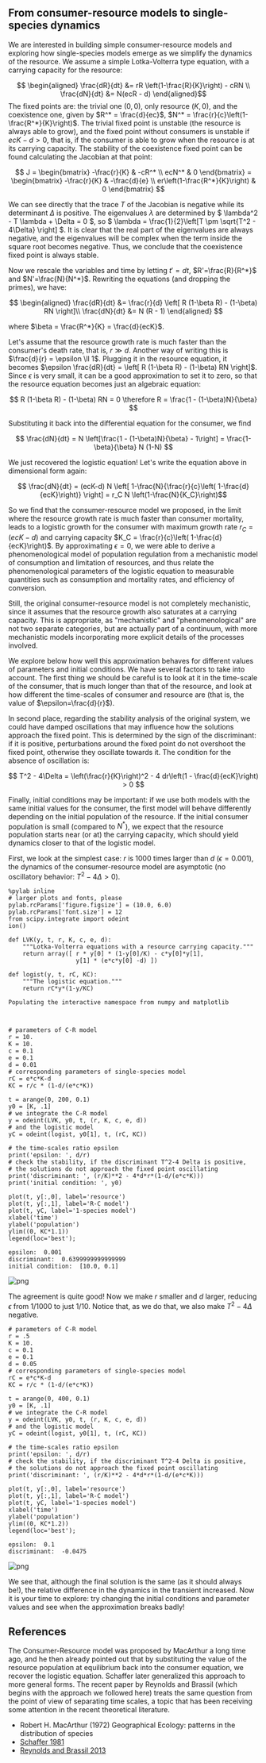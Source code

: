 
## From consumer-resource models to single-species dynamics

We are interested in building simple consumer-resource models and exploring how
single-species models emerge as we simplify the dynamics of the resource. We
assume a simple Lotka-Volterra type equation, with a carrying capacity for the
resource:

$$ \begin{aligned}
    \frac{dR}{dt} &= rR \left(1-\frac{R}{K}\right) - cRN \\
    \frac{dN}{dt} &= N(ecR - d)
\end{aligned}$$
The fixed points are: the trivial one $(0, 0)$, only resource $(K, 0)$, and the
coexistence one, given by $R^* = \frac{d}{ec}$, $N^* =
\frac{r}{c}\left(1-\frac{R^*}{K}\right)$. The trivial fixed point is unstable
(the resource is always able to grow), and the fixed point without consumers is
unstable if $ecK-d > 0$, that is, if the consumer is able to grow when the
resource is at its carrying capacity. The stability of the coexistence fixed
point can be found calculating the Jacobian at that point:

$$ J = \begin{bmatrix}
    -\frac{r}{K} & -cR^* \\
    ecN^*        & 0
  \end{bmatrix}  =
  \begin{bmatrix}
    -\frac{r}{K}                   & -\frac{d}{e} \\
    er\left(1-\frac{R^*}{K}\right) & 0
  \end{bmatrix}
$$

We can see directly that the trace $T$ of the Jacobian is negative while its
determinant $\Delta$ is positive. The eigenvalues $\lambda$ are determined by $
\lambda^2 - T \lambda + \Delta = 0 $, so $ \lambda = \frac{1}{2}\left[T \pm
\sqrt{T^2 - 4\Delta} \right] $. It is clear that the real part of the
eigenvalues are always negative, and the eigenvalues will be complex when the
term inside the square root becomes negative. Thus, we conclude that the
coexistence fixed point is always stable.

Now we rescale the variables and time by letting $t' = dt$, $R'=\frac{R}{R^*}$
and $N'=\frac{N}{N^*}$. Rewriting the equations (and dropping the primes), we
have:

$$ \begin{aligned}
    \frac{dR}{dt} &= \frac{r}{d} \left[ R (1-\beta R) - (1-\beta) RN \right]\\
    \frac{dN}{dt} &= N (R - 1)
\end{aligned} $$

where $\beta = \frac{R^*}{K} = \frac{d}{ecK}$.

Let's assume that the resource growth rate is much faster than the consumer's
death rate, that is, $r \gg d$. Another way of writing this is $\frac{d}{r} =
\epsilon \ll 1$. Plugging it in the resource equation, it becomes $\epsilon
\frac{dR}{dt} = \left[ R (1-\beta R) - (1-\beta) RN \right]$. Since $\epsilon$
is very small, it can be a good approximation to set it to zero, so that the
resource equation becomes just an algebraic equation:

$$ R (1-\beta R) - (1-\beta) RN = 0 \therefore R = \frac{1 - (1-\beta)N}{\beta}
$$

Substituting it back into the differential equation for the consumer, we find

$$ \frac{dN}{dt} = N \left[\frac{1 - (1-\beta)N}{\beta} - 1\right]
   = \frac{1-\beta}{\beta} N (1-N) $$

We just recovered the logistic equation! Let's write the equation above in
dimensional form again:

$$ \frac{dN}{dt} = (ecK-d) N \left[ 1-\frac{N}{\frac{r}{c}\left(
1-\frac{d}{ecK}\right)} \right] = r_C N \left(1-\frac{N}{K_C}\right)$$

So we find that the consumer-resource model we proposed, in the limit where the
resource growth rate is much faster than consumer mortality, leads to a logistic
growth for the consumer with maximum growth rate $r_C = (ecK-d)$ and carrying
capacity $K_C = \frac{r}{c}\left( 1-\frac{d}{ecK}\right)$. By approximating
$\epsilon=0$, we were able to derive a phenomenological model of population
regulation from a mechanistic model of consumption and limitation of resources,
and thus relate the phenomenological parameters of the logistic equation to
measurable quantities such as consumption and mortality rates, and efficiency of
conversion.

Still, the original consumer-resource model is not completely mechanistic, since
it assumes that the resource growth also saturates at a carrying capacity. This
is appropriate, as "mechanistic" and "phenomenological" are not two separate
categories, but are actually part of a continuum, with more mechanistic models
incorporating more explicit details of the processes involved.

We explore below how well this approximation behaves for different values of
parameters and initial conditions. We have several factors to take into account.
The first thing we should be careful is to look at it in the time-scale of the
consumer, that is much longer than that of the resource, and look at how
different the time-scales of consumer and resource are (that is, the value of
$\epsilon=\frac{d}{r}$).

In second place, regarding the stability analysis of the original system, we
could have damped oscillations that may influence how the solutions approach the
fixed point. This is determined by the sign of the discriminant: if it is
positive, perturbations around the fixed point do not overshoot the fixed point,
otherwise they oscillate towards it. The condition for the absence of
oscillation is:

$$ T^2 - 4\Delta = \left(\frac{r}{K}\right)^2 - 4 dr\left(1 -
\frac{d}{ecK}\right) > 0 $$

Finally, initial conditions may be important: if we use both models with the
same initial values for the consumer, the first model will behave differently
depending on the initial population of the resource. If the initial consumer
population is small (compared to $N^*$), we expect that the resource population
starts near (or at) the carrying capacity, which should yield dynamics closer to
that of the logistic model.

First, we look at the simplest case: $r$ is $1000$ times larger than $d$
($\epsilon = 0.001$), the dynamics of the consumer-resource model are asymptotic
(no oscillatory behavior: $T^2-4\Delta > 0$).


    %pylab inline
    # larger plots and fonts, please
    pylab.rcParams['figure.figsize'] = (10.0, 6.0)
    pylab.rcParams['font.size'] = 12
    from scipy.integrate import odeint
    ion()
    
    def LVK(y, t, r, K, c, e, d):
        """Lotka-Volterra equations with a resource carrying capacity."""
        return array([ r * y[0] * (1-y[0]/K) - c*y[0]*y[1],
                       y[1] * (e*c*y[0] -d) ])
    
    def logist(y, t, rC, KC):
        """The logistic equation."""
        return rC*y*(1-y/KC)

    Populating the interactive namespace from numpy and matplotlib



    # parameters of C-R model
    r = 10.
    K = 10.
    c = 0.1
    e = 0.1
    d = 0.01
    # corresponding parameters of single-species model
    rC = e*c*K-d
    KC = r/c * (1-d/(e*c*K))
    
    t = arange(0, 200, 0.1)
    y0 = [K, .1]
    # we integrate the C-R model
    y = odeint(LVK, y0, t, (r, K, c, e, d))
    # and the logistic model
    yC = odeint(logist, y0[1], t, (rC, KC))
    
    # the time-scales ratio epsilon
    print('epsilon: ', d/r)
    # check the stability, if the discriminant T^2-4 Delta is positive,
    # the solutions do not approach the fixed point oscillating
    print('discriminant: ', (r/K)**2 - 4*d*r*(1-d/(e*c*K)))
    print('initial condition: ', y0)
    
    plot(t, y[:,0], label='resource')
    plot(t, y[:,1], label='R-C model')
    plot(t, yC, label='1-species model')
    xlabel('time')
    ylabel('population')
    ylim((0, KC*1.1))
    legend(loc='best');

    epsilon:  0.001
    discriminant:  0.6399999999999999
    initial condition:  [10.0, 0.1]



![png](From%20C-R%20to%20single-species%20dynamics_files/From%20C-R%20to%20single-species%20dynamics_4_1.png)


The agreement is quite good! Now we make $r$ smaller and $d$ larger, reducing
$\epsilon$ from $1/1000$ to just $1/10$. Notice that, as we do that, we also
make $T^2-4\Delta$ negative.


    # parameters of C-R model
    r = .5
    K = 10.
    c = 0.1
    e = 0.1
    d = 0.05
    # corresponding parameters of single-species model
    rC = e*c*K-d
    KC = r/c * (1-d/(e*c*K))
    
    t = arange(0, 400, 0.1)
    y0 = [K, .1]
    # we integrate the C-R model
    y = odeint(LVK, y0, t, (r, K, c, e, d))
    # and the logistic model
    yC = odeint(logist, y0[1], t, (rC, KC))
    
    # the time-scales ratio epsilon
    print('epsilon: ', d/r)
    # check the stability, if the discriminant T^2-4 Delta is positive,
    # the solutions do not approach the fixed point oscillating
    print('discriminant: ', (r/K)**2 - 4*d*r*(1-d/(e*c*K)))
    
    plot(t, y[:,0], label='resource')
    plot(t, y[:,1], label='R-C model')
    plot(t, yC, label='1-species model')
    xlabel('time')
    ylabel('population')
    ylim((0, KC*1.2))
    legend(loc='best');

    epsilon:  0.1
    discriminant:  -0.0475



![png](From%20C-R%20to%20single-species%20dynamics_files/From%20C-R%20to%20single-species%20dynamics_6_1.png)


We see that, although the final solution is the same (as it should always be!),
the relative difference in the dynamics in the transient increased. Now it is
your time to explore: try changing the initial conditions and parameter values
and see when the approximation breaks badly!

## References

The Consumer-Resource model was proposed by MacArthur a long time ago, and he
then already pointed out that by substituting the value of the resource
population at equilibrium back into the consumer equation, we recover the
logistic equation. Schaffer later generalized this approach to more general
forms. The recent paper by Reynolds and Brassil (which begins with the approach
we followed here) treats the same question from the point of view of separating
time scales, a topic that has been receiving some attention in the recent
theoretical literature.

* Robert H. MacArthur (1972) Geographical Ecology: patterns in the distribution
of species
* [Schaffer 1981](http://www.esajournals.org/doi/abs/10.2307/2937321)
* [Reynolds and Brassil
2013](https://www.sciencedirect.com/science/article/pii/S0022519313003998)
